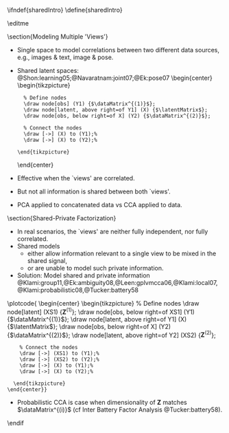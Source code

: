 \ifndef{sharedIntro}
\define{sharedIntro}

\editme

\section{Modeling Multiple 'Views'}

* Single space to model correlations between two different data sources, e.g., images \& text, image \& pose.
* Shared latent spaces: @Shon:learning05;@Navaratnam:joint07;@Ek:pose07
    \begin{center}
      \begin{tikzpicture}
        
        % Define nodes
        \draw node[obs] (Y1) {$\dataMatrix^{(1)}$};
        \draw node[latent, above right=of Y1] (X) {$\latentMatrix$};
        \draw node[obs, below right=of X] (Y2) {$\dataMatrix^{(2)}$};
        
        % Connect the nodes
        \draw [->] (X) to (Y1);%
        \draw [->] (X) to (Y2);%
        
      \end{tikzpicture}
    \end{center}
* Effective when the `views' are correlated.
* But not all information is shared between both `views'.
* PCA applied to concatenated data vs CCA applied to data.

\section{Shared-Private Factorization}

* In real scenarios, the `views' are neither fully independent, nor fully correlated.
* Shared models 
    * either allow information relevant to a single view to be mixed in the shared signal,
    * or are unable to model such private information.
* Solution: Model shared and private information  @Klami:group11,@Ek:ambiguity08,@Leen:gplvmcca06,@Klami:local07,@Klami:probabilistic08,@Tucker:battery58

\plotcode{    \begin{center}
      \begin{tikzpicture}
        % Define nodes
        \draw node[latent] (XS1) {$\mathbf{Z}^{(1)}$};
        \draw node[obs, below right=of XS1] (Y1) {$\dataMatrix^{(1)}$};
        \draw node[latent, above right=of Y1] (X) {$\latentMatrix$};
        \draw node[obs, below right=of X] (Y2) {$\dataMatrix^{(2)}$};
        \draw node[latent, above right=of Y2] (XS2) {$\mathbf{Z}^{(2)}$};
        
        % Connect the nodes
        \draw [->] (XS1) to (Y1);%
        \draw [->] (XS2) to (Y2);%
        \draw [->] (X) to (Y1);%
        \draw [->] (X) to (Y2);%
        
      \end{tikzpicture}
    \end{center}}
* Probabilistic CCA is case when dimensionality of $\mathbf{Z}$ matches $\dataMatrix^{(i)}$ (cf Inter Battery Factor Analysis @Tucker:battery58).

\endif
